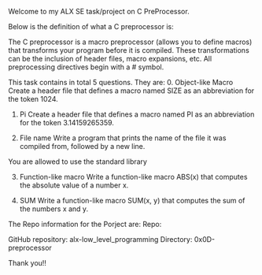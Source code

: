 Welcome to my ALX SE task/project on C PreProcessor.

Below is the definition of what a C preprocessor is:

The C preprocessor is a macro preprocessor (allows you to define macros) that transforms your program before it is compiled. These transformations can be the inclusion of header files, macro expansions, etc. All preprocessing directives begin with a # symbol.

This task contains in total 5 questions.
They are:
0. Object-like Macro
Create a header file that defines a macro named SIZE as an abbreviation for the token 1024.

1. Pi
Create a header file that defines a macro named PI as an abbreviation for the token 3.14159265359.

2. File name
Write a program that prints the name of the file it was compiled from, followed by a new line.

You are allowed to use the standard library

3. Function-like macro
Write a function-like macro ABS(x) that computes the absolute value of a number x.

4. SUM
Write a function-like macro SUM(x, y) that computes the sum of the numbers x and y.

The Repo information for the Porject are: 
Repo:

GitHub repository: alx-low_level_programming
Directory: 0x0D-preprocessor

Thank you!!
